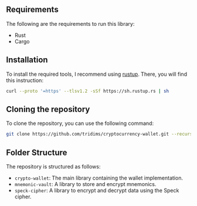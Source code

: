 ## Requirements

The following are the requirements to run this library:

- Rust
- Cargo

## Installation

To install the required tools, I recommend using [rustup](https://rustup.rs/).
There, you will find this instruction:

```bash
curl --proto '=https' --tlsv1.2 -sSf https://sh.rustup.rs | sh
```

## Cloning the repository

To clone the repository, you can use the following command:

```bash
git clone https://github.com/tridims/cryptocurrency-wallet.git --recurse-submodules
```

## Folder Structure

The repository is structured as follows:

- `crypto-wallet`: The main library containing the wallet implementation.
- `mnemonic-vault`: A library to store and encrypt mnemonics.
- `speck-cipher`: A library to encrypt and decrypt data using the Speck cipher.
